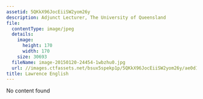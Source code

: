 ```yaml
---
assetid: 5QKkX96JocEiiSW2yom26y
description: Adjunct Lecturer, The University of Queensland
file:
  contentType: image/jpeg
  details:
    image:
      height: 170
      width: 170
    size: 30693
  fileName: image-20150120-24454-1wbzhu0.jpg
  url: //images.ctfassets.net/bsux5spekp1p/5QKkX96JocEiiSW2yom26y/ae0d1ebda6c83289257fbe8cd369145b/image-20150120-24454-1wbzhu0.jpg
title: Lawrence English
---
```

No content found